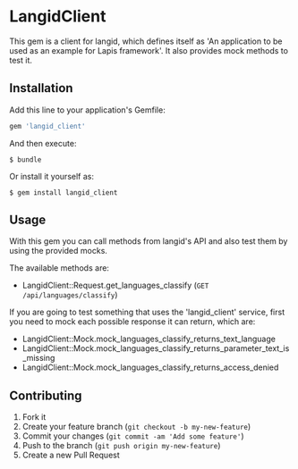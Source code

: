 
# LangidClient

This gem is a client for langid, which defines itself as 'An application to be used as an example for Lapis framework'. It also provides mock methods to test it.

## Installation

Add this line to your application's Gemfile:

```ruby
gem 'langid_client'
```

And then execute:

    $ bundle

Or install it yourself as:

    $ gem install langid_client

## Usage

With this gem you can call methods from langid's API and also test them by using the provided mocks.

The available methods are:

* LangidClient::Request.get_languages_classify (`GET /api/languages/classify`)

If you are going to test something that uses the 'langid_client' service, first you need to mock each possible response it can return, which are:

* LangidClient::Mock.mock_languages_classify_returns_text_language
* LangidClient::Mock.mock_languages_classify_returns_parameter_text_is_missing
* LangidClient::Mock.mock_languages_classify_returns_access_denied

## Contributing

1. Fork it
2. Create your feature branch (`git checkout -b my-new-feature`)
3. Commit your changes (`git commit -am 'Add some feature'`)
4. Push to the branch (`git push origin my-new-feature`)
5. Create a new Pull Request     
    
